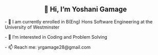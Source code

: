 <h2 align="center">👋 Hi, I’m Yoshani Gamage</h2>
<p>- 🌱 I am currently enrolled in B(Eng) Hons Software Engineering at the University of Westminster</p>
<p>- 👀 I’m interested in Coding and Problem Solving</p>
<p>- 📫 Reach me: yrgamage28@gmail.com</p>



